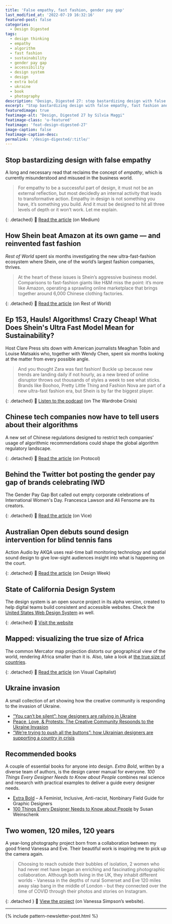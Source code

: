 ```yaml
---
title: 'False empathy, fast fashion, gender pay gap'
last_modified_at: '2022-07-19 16:32:16'
featured-post: false
categories:
  - Design Digested
tags:
  - design thinking
  - empathy
  - algorithm
  - fast fashion
  - sustainability
  - gender pay gap
  - accessibility
  - design system
  - design
  - extra bold
  - ukraine
  - book
  - photography
description: "Design, Digested 27: stop bastardizing design with false empathy, fast fashion and sustainability, gender pay gap, and more."
excerpt: "Stop bastardizing design with false empathy, fast fashion and sustainability, gender pay gap, and more."
featuredimage: true
featimage-alt: "Design, Digested 27 by Silvia Maggi"
featimage-class: 'u-featured'
featimage: 'feat-design-digested-27'
image-caption: false
featimage-caption-desc: 
permalink: '/design-digested/:title/'
---
```

## Stop bastardizing design with false empathy
A long and necessary read that reclaims the concept of *empathy*, which is currently misunderstood and misused in the business world. 

>For empathy to be a successful part of design, it must not be an external reflection, but most decidedly an internal activity that leads to transformative action. Empathy in design is not something you have, it’s something you build. And it must be designed to hit all three levels of depth or it won’t work. Let me explain. 

{: .detached}
🔗 <a href="https://medium.com/swlh/stop-bastardizing-design-with-false-empathy-6a06d431bab3">Read the article</a> (on Medium)

## How Shein beat Amazon at its own game — and reinvented fast fashion
_Rest of World_ spent six months investigating the new ultra-fast-fashion ecosystem where Shein, one of the world’s largest fashion companies, thrives.

>At the heart of these issues is Shein’s aggressive business model. Comparisons to fast-fashion giants like H&M miss the point: it’s more like Amazon, operating a sprawling online marketplace that brings together around 6,000 Chinese clothing factories.

{: .detached}
🔗 <a href="https://restofworld.org/2021/how-shein-beat-amazon-and-reinvented-fast-fashion/">Read the article</a> (on Rest of World)

## Ep 153, Hauls! Algorithms! Crazy Cheap! What Does Shein's Ultra Fast Model Mean for Sustainability?
Host Clare Press sits down with American journalists Meaghan Tobin and Louise Matsakis who, together with Wendy Chen, spent six months looking at the matter from every possible angle.

>And you thought Zara was fast fashion! Buckle up because new trends are landing daily if not hourly, as a new breed of online disruptor throws out thousands of styles a week to see what sticks. Brands like Boohoo, Pretty Little Thing and Fashion Nova are part of a new ultra-fast fashion era, but Shein is by far the biggest player.

{: .detached}
🔗 <a href="https://thewardrobecrisis.com/podcast/2022/1/19/ep-153-shein-story-meagan-toibin-and-louise-matsakis">Listen to the podcast</a> (on The Wardrobe Crisis)

## Chinese tech companies now have to tell users about their algorithms
A new set of Chinese regulations designed to restrict tech companies’ usage of algorithmic recommendations could shape the global algorithm regulatory landscape.

{: .detached}
🔗 <a href="https://www.protocol.com/bulletins/china-algorithm-rules-effective">Read the article</a> (on Protocol)

## Behind the Twitter bot posting the gender pay gap of brands celebrating IWD
The Gender Pay Gap Bot called out empty corporate celebrations of International Women's Day. Francesca Lawson and Ali Fensome are its creators.

{: .detached}
🔗 <a href="https://www.vice.com/en/article/m7vkpx/who-made-gender-pay-gap-bot-international-womens-day">Read the article</a> (on Vice)

## Australian Open debuts sound design intervention for blind tennis fans
Action Audio by AKQA uses real-time ball monitoring technology and spatial sound design to give low-sight audiences insight into what is happening on the court.

{: .detached}
🔗 <a href="https://www.designweek.co.uk/issues/17-23-january-2022/australian-open-action-audio/">Read the article</a> (on Design Week)

## State of California Design System
The design system is an open source project in its alpha version, created to help digital teams build consistent and accessible websites. Check the <a href="https://designsystem.digital.gov/" title="Visit the site">United States Web Design System</a> as well.

{: .detached}
🔗 <a href="https://designsystem.webstandards.ca.gov/">Visit the website</a>

## Mapped: visualizing the true size of Africa
The common Mercator map projection distorts our geographical view of the world, rendering Africa smaller than it is. Also, take a look at <a href="https://www.visualcapitalist.com/mercator-map-true-size-of-countries/" title="Read the article on Visual Capitalist">the true size of countries</a>.

{: .detached}
🔗 <a href="https://www.visualcapitalist.com/map-true-size-of-africa/">Read the article</a> (on Visual Capitalist)

## Ukraine invasion
A small collection of art showing how the creative community is responding to the invasion of Ukraine.

<ul class="smd-ul">
  <li><a href="https://www.designweek.co.uk/issues/28-february-5-march-2022/ukraine-graphic-design/" title="Read the article on Design Week">“You can’t be silent”: how designers are rallying in Ukraine</a></li>
  <li><a href="https://eyeondesign.aiga.org/peace-love-protests-the-creative-community-responds-to-the-ukraine-invasion/" title="Read the article on AIGA Eye on Design">Peace, Love, & Protests: The Creative Community Responds to the Ukraine Invasion</a></li>
  <li><a href="https://www.designweek.co.uk/issues/7-13-march-2022/ukraine-designers/" title="Read the article on Design Week">“We’re trying to push all the buttons”: how Ukrainian designers are supporting a country in crisis</a></li>
</ul>

## Recommended books
A couple of essential books for anyone into design. *Extra Bold*, written by a diverse team of authors, is the design career manual for everyone. *100 Things Every Designer Needs to Know about People* combines real science and research with practical examples to deliver a guide every designer needs.

<ul class="smd-ul">
  <li><a href="https://papress.com/products/extra-bold" title="Read about the book on Princeton Architectural Press">Extra Bold</a> – A Feminist, Inclusive, Anti-racist, Nonbinary Field Guide for Graphic Designers</li>
  <li><a href="https://bookshop.org/books/100-things-every-designer-needs-to-know-about-people-9780136746911/9780136746911" title="Read about the book on Bookshop.org">100 Things Every Designer Needs to Know about People</a> by Susan Weinschenk</li>
</ul>

## Two women, 120 miles, 120 years
A year-long photography project born from a collaboration between my good friend Vanessa and Eve. Their beautiful work is inspiring me to pick up the camera again.

> Choosing to reach outside their bubbles of isolation, 2 women who had never met have began an enriching and fascinating photographic collaboration. Although both living in the UK, they inhabit different worlds - Vanessa in the depths of rural Somerset and Eve 120 miles away slap bang in the middle of London - but they connected over the time of COVID through their photos and stories on Instagram.

{: .detached }
🔗 [View the project](https://www.vanessasimpson.co.uk/portfolio-and-projects#/two-women-120-miles-120-years/) (on Vanessa Simpson’s website).

---

{% include pattern-newsletter-post.html %}